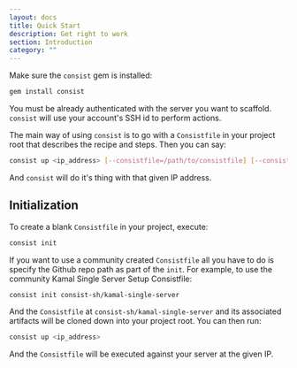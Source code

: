 ```yaml
---
layout: docs
title: Quick Start
description: Get right to work
section: Introduction
category: ""
---
```


Make sure the `consist` gem is installed:

```sh
gem install consist
```

You must be already authenticated with the server you want to scaffold.
`consist` will use your account's SSH id to perform actions.

The main way of using `consist` is to go with a `Consistfile` in
your project root that describes the recipe and steps. Then you can say:

```sh
consist up <ip_address> [--consistfile=/path/to/consistfile] [--consistdir=/path/to/.consistdir]
```

And `consist` will do it's thing with that given IP address.

## Initialization

To create a blank `Consistfile` in your project, execute:

```bash
consist init
```

If you want to use a community created `Consistfile` all you have to do is
specify the Github repo path as part of the `init`. For example, to use the
community Kamal Single Server Setup Consistfile:

```bash
consist init consist-sh/kamal-single-server
```

And the `Consistfile` at `consist-sh/kamal-single-server` and its associated
artifacts will be cloned down into your project root. You can then run:

```bash
consist up <ip_address>
```

And the `Consistfile` will be executed against your server at the given IP.
